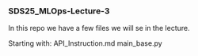 ### SDS25_MLOps-Lecture-3

In this repo we have a few files we will se in the lecture.

Starting with:
API_Instruction.md
main_base.py
